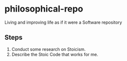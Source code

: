 # philosophical-repo
Living and improving life as if it were a Software repository

## Steps

1. Conduct some research on Stoicism.
2. Describe the Stoic Code that works for me.